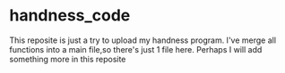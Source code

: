 # handness_code
This reposite is just a try to upload my handness program.
I've merge all functions into a main file,so there's just 1 file here.
Perhaps I will add something more in this reposite
